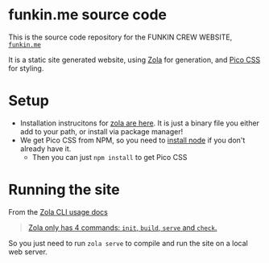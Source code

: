 # funkin.me source code

This is the source code repository for the FUNKIN CREW WEBSITE, [`funkin.me`](https://funkin.me)

It is a static site generated website, using [Zola](https://www.getzola.org/) for generation, and [Pico CSS](https://picocss.com/) for styling.

# Setup

- Installation instrucitons for [zola are here](https://www.getzola.org/documentation/getting-started/installation/). It is just a binary file you either add to your path, or install via package manager!
- We get Pico CSS from NPM, so you need to [install node](https://nodejs.org) if you don't already have it.
    - Then you can just `npm install` to get Pico CSS

# Running the site

From the [Zola CLI usage docs](https://www.getzola.org/documentation/getting-started/cli-usage/)
> [Zola only has 4 commands: `init`, `build`, `serve` and `check`.](https://www.getzola.org/documentation/getting-started/cli-usage/)

So you just need to run `zola serve` to compile and run the site on a local web server.


